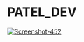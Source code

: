 # PATEL_DEV
<a href="https://ibb."><img src="https://i.ibb.co/gZ7X9QL/Screenshot-452.png" alt="Screenshot-452" border="0"></a>
